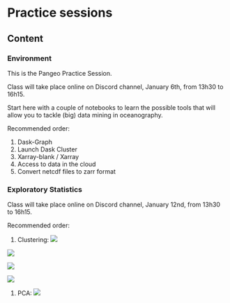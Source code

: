 # Practice sessions

## Content

### Environment

This is the Pangeo Practice Session. 

Class will take place online on Discord channel, January 6th, from 13h30 to 16h15.

Start here with a couple of notebooks to learn the possible tools that will allow you to tackle (big) data mining in oceanography.

Recommended order:

1. Dask-Graph
1. Launch Dask Cluster
1. Xarray-blank / Xarray
1. Access to data in the cloud
1. Convert netcdf files to zarr format


### Exploratory Statistics

Class will take place online on Discord channel, January 12nd, from 13h30 to 16h15.

Recommended order:

1. Clustering: 
[![](https://img.shields.io/static/v1?label=Open%20in%20colab&message=Clustering%200&color=blue&style=plastic&logo=google-colab)](https://colab.research.google.com/github/obidam/ds2-2020/blob/ds2-2021/practice/exploratory_statitics/Clustering-Tuto-0.ipynb)

[![](https://img.shields.io/static/v1?label=Open%20in%20colab&message=Clustering%201&color=blue&style=plastic&logo=google-colab)](https://colab.research.google.com/github/obidam/ds2-2020/blob/ds2-2021/practice/exploratory_statitics/Clustering-Tuto-1.ipynb)

[![](https://img.shields.io/static/v1?label=Open%20in%20colab&message=Clustering%202&color=blue&style=plastic&logo=google-colab)](https://colab.research.google.com/github/obidam/ds2-2020/blob/ds2-2021/practice/exploratory_statitics/Clustering-Tuto-2.ipynb)

[![](https://img.shields.io/static/v1?label=Open%20in%20colab&message=Clustering%203&color=blue&style=plastic&logo=google-colab)](https://colab.research.google.com/github/obidam/ds2-2020/blob/ds2-2021/practice/exploratory_statitics/Clustering-Tuto-3-PCM.ipynb)

1. PCA: [![](https://img.shields.io/static/v1?label=Open%20in%20colab&message=Tuto%20PCA&color=blue&style=plastic&logo=google-colab)](https://colab.research.google.com/github/obidam/ds2-2020/blob/ds2-2021/practice/exploratory_statitics/PCA-Tuto-0.ipynb)
